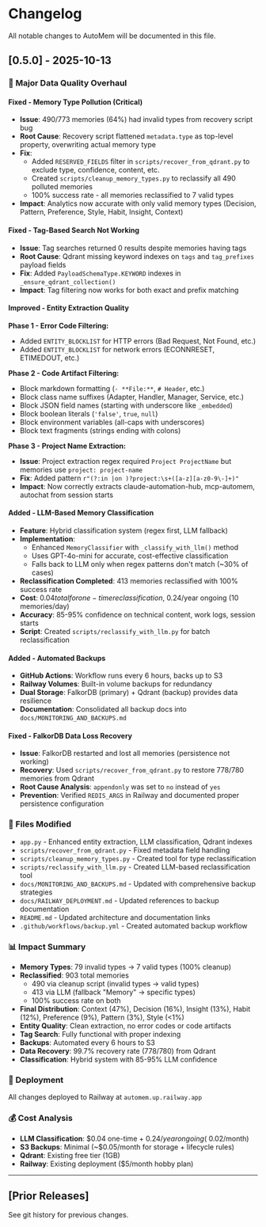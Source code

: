 # Changelog

All notable changes to AutoMem will be documented in this file.

## [0.5.0] - 2025-10-13

### 🎯 Major Data Quality Overhaul

#### Fixed - Memory Type Pollution (Critical)
- **Issue**: 490/773 memories (64%) had invalid types from recovery script bug
- **Root Cause**: Recovery script flattened `metadata.type` as top-level property, overwriting actual memory type
- **Fix**: 
  - Added `RESERVED_FIELDS` filter in `scripts/recover_from_qdrant.py` to exclude type, confidence, content, etc.
  - Created `scripts/cleanup_memory_types.py` to reclassify all 490 polluted memories
  - 100% success rate - all memories reclassified to 7 valid types
- **Impact**: Analytics now accurate with only valid memory types (Decision, Pattern, Preference, Style, Habit, Insight, Context)

#### Fixed - Tag-Based Search Not Working
- **Issue**: Tag searches returned 0 results despite memories having tags
- **Root Cause**: Qdrant missing keyword indexes on `tags` and `tag_prefixes` payload fields
- **Fix**: Added `PayloadSchemaType.KEYWORD` indexes in `_ensure_qdrant_collection()`
- **Impact**: Tag filtering now works for both exact and prefix matching

#### Improved - Entity Extraction Quality
**Phase 1 - Error Code Filtering:**
- Added `ENTITY_BLOCKLIST` for HTTP errors (Bad Request, Not Found, etc.)
- Added `ENTITY_BLOCKLIST` for network errors (ECONNRESET, ETIMEDOUT, etc.)

**Phase 2 - Code Artifact Filtering:**
- Block markdown formatting (`- **File:**`, `# Header`, etc.)
- Block class name suffixes (Adapter, Handler, Manager, Service, etc.)
- Block JSON field names (starting with underscore like `_embedded`)
- Block boolean literals (`'false'`, `true`, `null`)
- Block environment variables (all-caps with underscores)
- Block text fragments (strings ending with colons)

**Phase 3 - Project Name Extraction:**
- **Issue**: Project extraction regex required `Project ProjectName` but memories use `project: project-name`
- **Fix**: Added pattern `r"(?:in |on )?project:\s+([a-z][a-z0-9\-]+)"` 
- **Impact**: Now correctly extracts claude-automation-hub, mcp-automem, autochat from session starts

#### Added - LLM-Based Memory Classification
- **Feature**: Hybrid classification system (regex first, LLM fallback)
- **Implementation**: 
  - Enhanced `MemoryClassifier` with `_classify_with_llm()` method
  - Uses GPT-4o-mini for accurate, cost-effective classification
  - Falls back to LLM only when regex patterns don't match (~30% of cases)
- **Reclassification Completed**: 413 memories reclassified with 100% success rate
- **Cost**: $0.04 total for one-time reclassification, ~$0.24/year ongoing (10 memories/day)
- **Accuracy**: 85-95% confidence on technical content, work logs, session starts
- **Script**: Created `scripts/reclassify_with_llm.py` for batch reclassification

#### Added - Automated Backups
- **GitHub Actions**: Workflow runs every 6 hours, backs up to S3
- **Railway Volumes**: Built-in volume backups for redundancy  
- **Dual Storage**: FalkorDB (primary) + Qdrant (backup) provides data resilience
- **Documentation**: Consolidated all backup docs into `docs/MONITORING_AND_BACKUPS.md`

#### Fixed - FalkorDB Data Loss Recovery
- **Issue**: FalkorDB restarted and lost all memories (persistence not working)
- **Recovery**: Used `scripts/recover_from_qdrant.py` to restore 778/780 memories from Qdrant
- **Root Cause Analysis**: `appendonly` was set to `no` instead of `yes`
- **Prevention**: Verified `REDIS_ARGS` in Railway and documented proper persistence configuration

### 📁 Files Modified
- `app.py` - Enhanced entity extraction, LLM classification, Qdrant indexes
- `scripts/recover_from_qdrant.py` - Fixed metadata field handling
- `scripts/cleanup_memory_types.py` - Created tool for type reclassification
- `scripts/reclassify_with_llm.py` - Created LLM-based reclassification tool
- `docs/MONITORING_AND_BACKUPS.md` - Updated with comprehensive backup strategies
- `docs/RAILWAY_DEPLOYMENT.md` - Updated references to backup documentation
- `README.md` - Updated architecture and documentation links
- `.github/workflows/backup.yml` - Created automated backup workflow

### 📊 Impact Summary
- **Memory Types**: 79 invalid types → 7 valid types (100% cleanup)
- **Reclassified**: 903 total memories
  - 490 via cleanup script (invalid types → valid types)
  - 413 via LLM (fallback "Memory" → specific types)
  - 100% success rate on both
- **Final Distribution**: Context (47%), Decision (16%), Insight (13%), Habit (12%), Preference (9%), Pattern (3%), Style (<1%)
- **Entity Quality**: Clean extraction, no error codes or code artifacts
- **Tag Search**: Fully functional with proper indexing
- **Backups**: Automated every 6 hours to S3
- **Data Recovery**: 99.7% recovery rate (778/780) from Qdrant
- **Classification**: Hybrid system with 85-95% LLM confidence

### 🚀 Deployment
All changes deployed to Railway at `automem.up.railway.app`

### 💰 Cost Analysis
- **LLM Classification**: $0.04 one-time + $0.24/year ongoing (~$0.02/month)
- **S3 Backups**: Minimal (~$0.05/month for storage + lifecycle rules)
- **Qdrant**: Existing free tier (1GB)
- **Railway**: Existing deployment ($5/month hobby plan)

---

## [Prior Releases]
See git history for previous changes.
